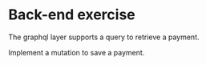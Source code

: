 # Back-end exercise

The graphql layer supports a query to retrieve a payment.

Implement a mutation to save a payment.
